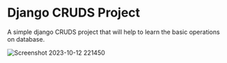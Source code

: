 # Django CRUDS Project
A simple django CRUDS project that will help to learn the basic operations on database.


![Screenshot 2023-10-12 221450](https://github.com/Rutikkapare12/django-student-management-project/assets/103434954/9fbd22b0-8f27-46e8-9738-33b8c38fd2f6)
